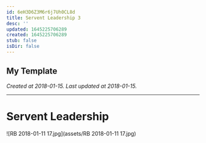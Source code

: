 ```yaml
---
id: 6eH3D6Z3M6r6j7Uh0CL8d
title: Servent Leadership 3
desc: ''
updated: 1645225706289
created: 1645225706289
stub: false
isDir: false
---
```

My Template
---

_Created at 2018-01-15._
_Last updated at 2018-01-15._




---

# Servent Leadership


![RB 2018-01-11 17.jpg](assets/RB 2018-01-11 17.jpg)

